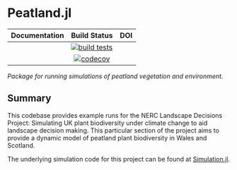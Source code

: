 # Peatland.jl

| **Documentation** | **Build Status** | **DOI** |
|:-----------------:|:----------------:|:-------:|
|  | [![build tests][actions-img]][actions-url]  |  |
|  | [![codecov][codecov-img]][codecov-url] |  |

*Package for running simulations of peatland vegetation and environment.*

## Summary

This codebase provides example runs for the NERC Landscape Decisions Project: Simulating UK plant biodiversity under climate change to aid landscape decision making. This particular section of the project aims to provide a dynamic model of peatland plant biodiversity in Wales and Scotland.

The underlying simulation code for this project can be found at [Simulation.jl](https://github.com/boydorr/Simulation.jl).

[actions-img]: https://github.com/boydorr/Peatland.jl/workflows/Peatland%20testing/badge.svg?branch=main
[actions-url]: https://github.com/boydorr/Peatland.jl/actions

[codecov-img]: https://codecov.io/gh/boydorr/Peatland.jl/branch/main/graph/badge.svg
[codecov-url]: https://codecov.io/gh/boydorr/Peatland.jl?branch=main
